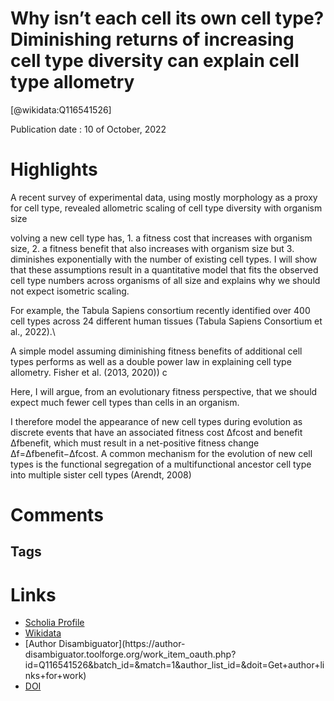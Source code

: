 
Why isn’t each cell its own cell type? Diminishing returns of increasing cell type diversity can explain cell type allometry
============================================================================================================================
  
  [@wikidata:Q116541526]  
  
Publication date : 10 of October, 2022  

# Highlights

A recent survey of experimental data, using mostly morphology as a proxy for cell type, revealed allometric scaling of cell type diversity with organism size

volving a new cell type has, 1. a fitness cost that increases with organism size, 2. a fitness benefit that also increases with organism size but 3. diminishes exponentially with the number of existing cell types. I will show that these assumptions result in a quantitative model that fits the observed cell type numbers across organisms of all size and explains why we should not expect isometric scaling.


For example, the Tabula Sapiens consortium recently identified over 400 cell types across 24 different human tissues (Tabula Sapiens Consortium et al., 2022).\

A simple model assuming diminishing fitness benefits of additional cell types performs as well as a double power law in explaining cell type allometry. Fisher et al. (2013, 2020)) c

Here, I will argue, from an evolutionary fitness perspective, that we should expect much fewer cell types than cells in an organism.

I therefore model the appearance of new cell types during evolution as discrete events that have an associated fitness cost Δfcost and benefit Δfbenefit, which must result in a net-positive fitness change Δf=Δfbenefit−Δfcost. A common mechanism for the evolution of new cell types is the functional segregation of a multifunctional ancestor cell type into multiple sister cell types (Arendt, 2008)


# Comments

## Tags

# Links
  
 * [Scholia Profile](https://scholia.toolforge.org/work/Q116541526)  
 * [Wikidata](https://www.wikidata.org/wiki/Q116541526)  
 * [Author Disambiguator](https://author-
disambiguator.toolforge.org/work_item_oauth.php?id=Q116541526&batch_id=&match=1&author_list_id=&doit=Get+author+links+for+work)  
 * [DOI](https://doi.org/10.3389/FCELL.2022.971721)  
